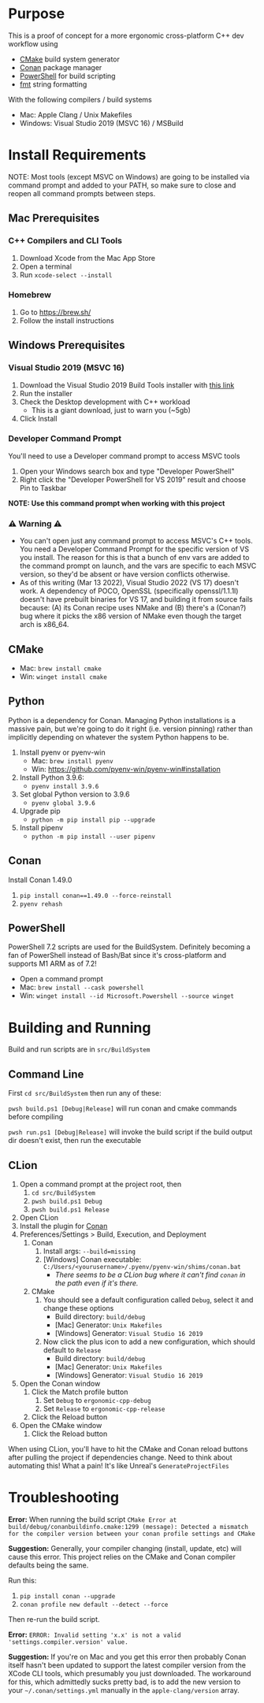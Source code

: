 # Purpose

This is a proof of concept for a more ergonomic cross-platform C++ dev workflow using

* [CMake](https://cmake.org/) build system generator
* [Conan](https://conan.io/) package manager
* [PowerShell](https://github.com/PowerShell/PowerShell) for build scripting
* [fmt](https://github.com/fmtlib/fmt) string formatting

With the following compilers / build systems

* Mac: Apple Clang / Unix Makefiles
* Windows: Visual Studio 2019 (MSVC 16) / MSBuild

# Install Requirements

NOTE: Most tools (except MSVC on Windows) are going to be installed via command prompt and added to your PATH, so make sure to close and reopen all command prompts between steps.

## Mac Prerequisites

### C++ Compilers and CLI Tools

1. Download Xcode from the Mac App Store
1. Open a terminal
1. Run ```xcode-select --install```

### Homebrew

1. Go to https://brew.sh/
1. Follow the install instructions

## Windows Prerequisites

### Visual Studio 2019 (MSVC 16)

1. Download the Visual Studio 2019 Build Tools installer with [this link](https://aka.ms/vs/16/release/vs_BuildTools.exe)
1. Run the installer
1. Check the Desktop development with C++ workload
   * This is a giant download, just to warn you (~5gb)
1. Click Install

### Developer Command Prompt

You'll need to use a Developer command prompt to access MSVC tools

1. Open your Windows search box and type "Developer PowerShell"
1. Right click the "Developer PowerShell for VS 2019" result and choose Pin to Taskbar

**NOTE: Use this command prompt when working with this project**

### ⚠ Warning ⚠

* You can't open just any command prompt to access MSVC's C++ tools. You need a Developer Command Prompt for the specific version of VS you install. The reason for this is that a bunch of env vars are added to the command prompt on launch, and the vars are specific to each MSVC version, so they'd be absent or have version conflicts otherwise.
* As of this writing (Mar 13 2022), Visual Studio 2022 (VS 17) doesn't work. A dependency of POCO, OpenSSL (specifically openssl/1.1.1l) doesn't have prebuilt binaries for VS 17, and building it from source fails because: (A) its Conan recipe uses NMake and (B) there's a (Conan?) bug where it picks the x86 version of NMake even though the target arch is x86_64.

## CMake

* Mac: ```brew install cmake```
* Win: ```winget install cmake```

## Python

Python is a dependency for Conan. Managing Python installations is a massive pain, but we're going to do it right (i.e. version pinning) rather than implicitly depending on whatever the system Python happens to be.

1. Install pyenv or pyenv-win
   * Mac: ```brew install pyenv```
   * Win: https://github.com/pyenv-win/pyenv-win#installation
1. Install Python 3.9.6: 
   * ```pyenv install 3.9.6```
1. Set global Python version to 3.9.6
   * ```pyenv global 3.9.6```
1. Upgrade pip
   * ```python -m pip install pip --upgrade```
1. Install pipenv
   * ```python -m pip install --user pipenv```

## Conan

Install Conan 1.49.0

1. ```pip install conan==1.49.0 --force-reinstall```
2. ```pyenv rehash```

## PowerShell

PowerShell 7.2 scripts are used for the BuildSystem. Definitely becoming a fan of PowerShell instead of Bash/Bat since it's cross-platform and supports M1 ARM as of 7.2!

* Open a command prompt
* Mac: ```brew install --cask powershell```
* Win: ```winget install --id Microsoft.Powershell --source winget```

# Building and Running

Build and run scripts are in ```src/BuildSystem```

## Command Line

First ```cd src/BuildSystem``` then run any of these:

```pwsh build.ps1 [Debug|Release]``` will run conan and cmake commands before compiling

```pwsh run.ps1 [Debug|Release]``` will invoke the build script if the build output dir doesn't exist, then run the executable

## CLion

1. Open a command prompt at the project root, then
   1. ```cd src/BuildSystem```
   1. ```pwsh build.ps1 Debug```
   1. ```pwsh build.ps1 Release```
1. Open CLion
1. Install the plugin for [Conan](https://plugins.jetbrains.com/plugin/11956-conan)
1. Preferences/Settings > Build, Execution, and Deployment
   1. Conan
      1. Install args: ```--build=missing```
      1. [Windows] Conan executable: ```C:/Users/<yourusername>/.pyenv/pyenv-win/shims/conan.bat```
         * *There seems to be a CLion bug where it can't find ```conan``` in the path even if it's there.*
   1. CMake
      1. You should see a default configuration called ```Debug```, select it and change these options
         * Build directory: ```build/debug```
         * [Mac] Generator: ```Unix Makefiles```
         * [Windows] Generator: ```Visual Studio 16 2019```
      1. Now click the plus icon to add a new configuration, which should default to ```Release```
         * Build directory: ```build/debug```
         * [Mac] Generator: ```Unix Makefiles```
         * [Windows] Generator: ```Visual Studio 16 2019```
1. Open the Conan window
   1. Click the Match profile button
      1. Set ```Debug``` to ```ergonomic-cpp-debug```
      1. Set ```Release``` to ```ergonomic-cpp-release```
   1. Click the Reload button
1. Open the CMake window
   1. Click the Reload button

When using CLion, you'll have to hit the CMake and Conan reload buttons after pulling the project if dependencies change. Need to think about automating this! What a pain! It's like Unreal's ```GenerateProjectFiles```

# Troubleshooting

**Error:** When running the build script ```CMake Error at build/debug/conanbuildinfo.cmake:1299 (message): Detected a mismatch for the compiler version between your conan profile settings and CMake```

**Suggestion:** Generally, your compiler changing (install, update, etc) will cause this error. This project relies on the CMake and Conan compiler defaults being the same.

Run this:

1. ```pip install conan --upgrade```
2. ```conan profile new default --detect --force```

Then re-run the build script.

**Error:** ```ERROR: Invalid setting 'x.x' is not a valid 'settings.compiler.version' value.```

**Suggestion:** If you're on Mac and you get this error then probably Conan itself hasn't been updated to support the latest compiler version from the XCode CLI tools, which presumably you just downloaded. The workaround for this, which admittedly sucks pretty bad, is to add the new version to your ```~/.conan/settings.yml``` manually in the ```apple-clang/version``` array.
